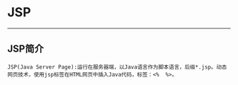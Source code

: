 # JSP

* * *
## JSP简介
```
JSP(Java Server Page):运行在服务器端，以Java语言作为脚本语言，后缀*.jsp。动态网页技术，使用jsp标签在HTML网页中插入Java代码，标签：<%  %>。
```
